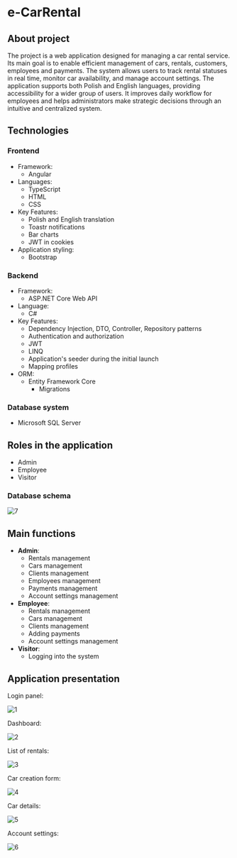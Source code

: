 # e-CarRental

## About project
The project is a web application designed for managing a car rental service. Its main goal is to enable efficient management of cars, rentals, customers, employees and payments. The system allows users to track rental statuses in real time, monitor car availability, and manage account settings. The application supports both Polish and English languages, providing accessibility for a wider group of users. It improves daily workflow for employees and helps administrators make strategic decisions through an intuitive and centralized system.

## Technologies
### Frontend
- Framework:
    - Angular
- Languages:
    - TypeScript
    - HTML
    - CSS
- Key Features:
    - Polish and English translation
    - Toastr notifications
    - Bar charts
    - JWT in cookies
- Application styling:
    - Bootstrap

### Backend
- Framework:
    - ASP.NET Core Web API
- Language:
    - C#
- Key Features:
    - Dependency Injection, DTO, Controller, Repository patterns
    - Authentication and authorization
    - JWT
    - LINQ
    - Application's seeder during the initial launch
    - Mapping profiles
- ORM:
    - Entity Framework Core
        - Migrations

### Database system
- Microsoft SQL Server

## Roles in the application
- Admin
- Employee
- Visitor

### Database schema

![7](img/7.png)

## Main functions
- **Admin**:
    - Rentals management
    - Cars management
    - Clients management
    - Employees management
    - Payments management
    - Account settings management
- **Employee**:
    - Rentals management
    - Cars management
    - Clients management
    - Adding payments
    - Account settings management
- **Visitor**:
    - Logging into the system

## Application presentation
Login panel:

![1](img/1.png)

Dashboard:

![2](img/2.png)

List of rentals:

![3](img/3.png)

Car creation form:

![4](img/4.png)

Car details:

![5](img/5.png)

Account settings:

![6](img/6.png)